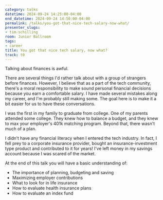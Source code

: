 ```yaml
---
category: talks
datetime: 2024-09-24 14:25:00-04:00
end_datetime: 2024-09-24 14:50:00-04:00
permalink: /talks/you-got-that-nice-tech-salary-now-what/
presenter_slugs:
- tim-schilling
room: Junior Ballroom
tags:
- career
title: You got that nice tech salary, now what?
track: t0
---
```


Talking about finances is awful.

There are several things I'd rather talk about with a group of strangers before finances. However, I believe that as a part of the tech community, there's a moral responsibility to make sound personal financial decisions because you earn a comfortable salary. I have made several mistakes along my career, and I'm probably still making some. The goal here is to make it a bit easier for us to have these conversations.

I was the first in my family to graduate from college. One of my parents attended some college. They knew how to balance a budget, and they knew to max your employer's 401k matching program. Beyond that, there wasn't much of a plan.

I didn't have any financial literacy when I entered the tech industry. In fact, I fell prey to a corporate insurance provider, bought an insurance-investment type product and contributed to it for years! I've left money in my savings account because I was scared of the market.

At the end of this talk you will have a basic understanding of:
- The importance of planning, budgeting and saving
- Maximizing employer contributions
- What to look for in life insurance
- How to evaluate health insurance plans
- How to evaluate an index fund